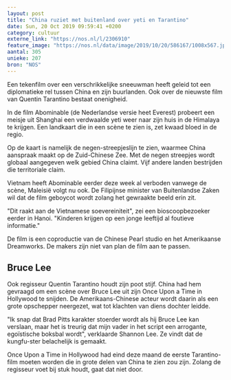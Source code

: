 ```yaml
---
layout: post
title: "China ruziet met buitenland over yeti en Tarantino"
date: Sun, 20 Oct 2019 09:59:41 +0200
category: cultuur
externe_link: "https://nos.nl/l/2306910"
feature_image: "https://nos.nl/data/image/2019/10/20/586167/1008x567.jpg"
aantal: 305
unieke: 207
bron: "NOS"
---
```


<p>Een tekenfilm over een verschrikkelijke sneeuwman heeft geleid tot een diplomatieke rel tussen China en zijn buurlanden. Ook over de nieuwste film van Quentin Tarantino bestaat onenigheid.</p>
<p>In de film Abominable (de Nederlandse versie heet Everest) probeert een meisje uit Shanghai een verdwaalde yeti weer naar zijn huis in de Himalaya te krijgen. Een landkaart die in een scène te zien is, zet kwaad bloed in de regio.</p>
<p>Op de kaart is namelijk de negen-streepjeslijn te zien, waarmee China aanspraak maakt op de Zuid-Chinese Zee. Met de negen streepjes wordt globaal aangegeven welk gebied China claimt. Vijf andere landen bestrijden die territoriale claim.</p>
<p>Vietnam heeft Abominable eerder deze week al verboden vanwege de scène, Maleisië volgt nu ook. De Filipijnse minister van Buitenlandse Zaken wil dat de film geboycot wordt zolang het gewraakte beeld erin zit.</p>
<p>"Dit raakt aan de Vietnamese soevereiniteit", zei een bioscoopbezoeker eerder in Hanoi. "Kinderen krijgen op een jonge leeftijd al foutieve informatie."</p>
<p>De film is een coproductie van de Chinese Pearl studio en het Amerikaanse Dreamworks. De makers zijn niet van plan de film aan te passen.</p>
<h2>Bruce Lee</h2>
<p>Ook regisseur Quentin Tarantino houdt zijn poot stijf. China had hem gevraagd om een scène over Bruce Lee uit zijn Once Upon a Time in Hollywood te snijden. De Amerikaans-Chinese acteur wordt daarin als een grote opschepper neergezet, wat tot klachten van diens dochter leidde.</p>
<p>"Ik snap dat Brad Pitts karakter stoerder wordt als hij Bruce Lee kan verslaan, maar het is treurig dat mijn vader in het script een arrogante, egoïstische boksbal wordt", verklaarde Shannon Lee. Ze vindt dat de kungfu-ster belachelijk is gemaakt.</p>
<p>Once Upon a Time in Hollywood had eind deze maand de eerste Tarantino-film moeten worden die in grote delen van China te zien zou zijn. Zolang de regisseur voet bij stuk houdt, gaat dat niet door.</p>
